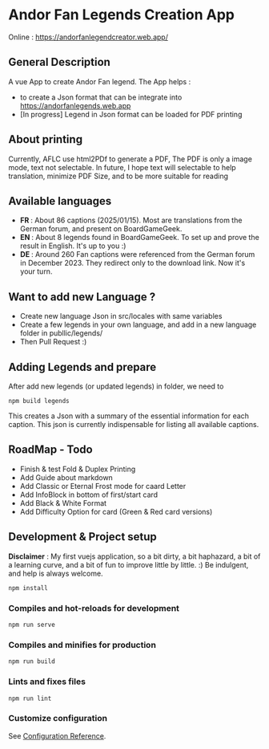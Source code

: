 # Andor Fan Legends Creation App

Online : https://andorfanlegendcreator.web.app/

## General Description
A vue App to create Andor Fan legend.
The App helps :
* to create a Json format that can be integrate into https://andorfanlegends.web.app 
* [In progress] Legend in Json format can be loaded for PDF printing

## About printing
Currently, AFLC use html2PDf to generate a PDF, The PDF is only a image mode, text not selectable.
In future, I hope text will selectable to help translation, minimize PDF Size, and to be more suitable for reading

## Available languages
<ul>
  <li><b>FR </b> : About 86 captions (2025/01/15). Most are translations from the German forum, and present on BoardGameGeek.</li>
  <li><b>EN </b> : About 8 legends found in BoardGameGeek. To set up and prove the result in English. It's up to you :)</li>
  <li><b>DE </b> : Around 260 Fan captions were referenced from the German forum in December 2023.  They redirect only to the download link. Now it's your turn.</li>
</ul>

## Want to add new Language ?  
<ul>
  <li>Create new language Json in src/locales with same variables</li>
  <li>Create a few legends in your own language, and add in a new language folder in publlic/legends/</li>
  <li>Then Pull Request :)</li>
</ul>

## Adding Legends and prepare
  After add new legends (or updated legends) in folder, we need to 
```
npm build legends
```
This creates a Json with a summary of the essential information for each caption. This json is currently indispensable for listing all available captions. 


## RoadMap - Todo
* Finish & test Fold & Duplex Printing
* Add Guide about markdown
* Add Classic or Eternal Frost mode for caard Letter
* Add InfoBlock in bottom of first/start card
* Add Black & White Format
* Add Difficulty Option for card (Green & Red card versions)


## Development & Project setup
**Disclaimer** :
My first vuejs application, so a bit dirty, a bit haphazard, a bit of a learning curve, and a bit of fun to improve little by little. :)
Be indulgent, and help is always welcome. 

```
npm install
```

### Compiles and hot-reloads for development
```
npm run serve
```

### Compiles and minifies for production
```
npm run build
```

### Lints and fixes files
```
npm run lint
```

### Customize configuration
See [Configuration Reference](https://cli.vuejs.org/config/).

